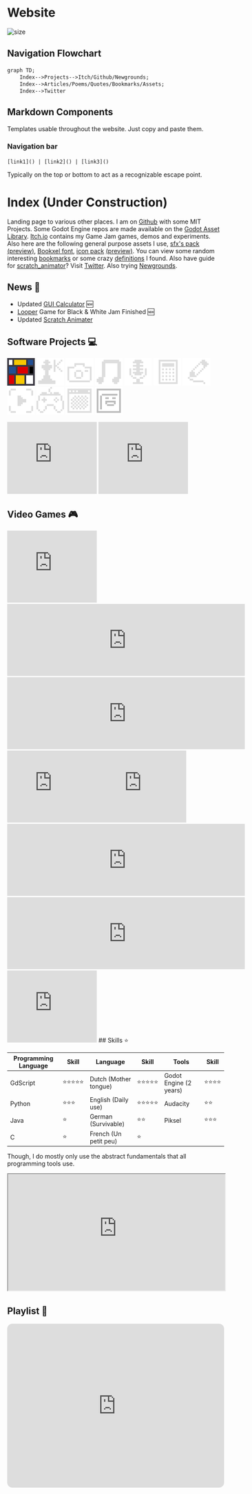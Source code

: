 # Website
![size](https://img.shields.io/github/repo-size/boukew99/boukew99.github.io) 

## Navigation Flowchart
```mermaid
graph TD;
    Index-->Projects-->Itch/Github/Newgrounds;
    Index-->Articles/Poems/Quotes/Bookmarks/Assets;
    Index-->Twitter
```
## Markdown Components
Templates usable throughout the website. Just copy and paste them.

### Navigation bar
```
[link1]() | [link2]() | [link3]()
```
Typically on the top or bottom to act as a recognizable escape point.

# Index (Under Construction) 
Landing page to various other places. I am on [Github](https://github.com/boukew99) with some MIT Projects. Some Godot Engine repos are made available on the
[Godot Asset Library](https://godotengine.org/asset-library/asset?category=&godot_version=&sort=updated&filter=boukew99). [Itch.io](https://howyoudoing.itch.io/) contains my Game Jam games, demos and experiments. Also here are the following general purpose assets I use, [sfx's pack](sound_pack/sound.zip) [(preview)](sound_pack/pack.ogg), [Bookxel font](bookxel.ttf), [icon pack](icon_pack/icon.zip) [(preview)](icon_pack/pack.png). You can view some random interesting [bookmarks](bookmark.md) or some crazy [definitions](definitions.md) I found. Also have guide for [scratch_animator](guide/scratch_animator.md)? Visit [Twitter](https://twitter.com/HowYouD09409170). Also trying [Newgrounds](https://howyourdoing.newgrounds.com/).

## News 📰
* Updated [GUI Calculator](https://github.com/boukew99/gui_calculator/commit/893f9abad4cd5fd17109b55dc9275cdcc5436551) 🆕
* [Looper](https://howyoudoing.itch.io/looper) Game for Black & White Jam Finished 🆕
* Updated [Scratch Animater](https://github.com/boukew99/scratch_animater)


## Software Projects 💻
[![mondriaan maker](https://raw.githubusercontent.com/boukew99/mondriaan_maker/main/icon.png)](https://github.com/boukew99/mondriaan_maker)
[![text chess](https://raw.githubusercontent.com/boukew99/text_chess/main/icon.png)](https://github.com/boukew99/text_chess)
[![screen capturerer](https://raw.githubusercontent.com/boukew99/screen_capture/main/addons/screen_capture/screen_capture.png)](https://github.com/boukew99/screen_capture)
[![audio station](https://raw.githubusercontent.com/boukew99/audio_station/main/audio_station.png)](https://github.com/boukew99/audio_station)
[![mic recorder](https://raw.githubusercontent.com/boukew99/mic_recorder/main/addons/mic_recorder/mic_recorder.png)](https://github.com/boukew99/mic_recorder)
[![gui calculator](https://raw.githubusercontent.com/boukew99/gui_calculator/main/addons/calculator/icon.png)](https://github.com/boukew99/gui_calculator)
[![scratch canvas](https://raw.githubusercontent.com/boukew99/scratch_canvas/main/addons/canvas/icon.png)](https://github.com/boukew99/scratch_canvas)
[![scratch animator](https://raw.githubusercontent.com/boukew99/scratch_animater/main/icon.png)](https://github.com/boukew99/scratch_animater)
[![joypad lab](https://raw.githubusercontent.com/boukew99/joypad_lab/main/icon.png)](https://github.com/boukew99/joypad_lab)
[![shader window](https://raw.githubusercontent.com/boukew99/shader_window/main/addons/shader_window/shader_window.png)](https://github.com/boukew99/shader_window)
[![website](https://raw.githubusercontent.com/boukew99/boukew99.github.io/main/icon.png)](https://github.com/boukew99/boukew99.github.io) 

<iframe frameborder="0" src="https://itch.io/embed/1425583" width="208" height="167"><a href="https://howyoudoing.itch.io/mondriaan-maker">Mondriaan Maker (3 by 3) by HowYouDoing</a></iframe>
<iframe frameborder="0" src="https://itch.io/embed/1434582" width="208" height="167"><a href="https://howyoudoing.itch.io/scratch-animator">Scratch Animator by HowYouDoing</a></iframe>

## Video Games 🎮

<iframe frameborder="0" src="https://itch.io/embed/781233" width="208" height="167"><a href="https://howyoudoing.itch.io/space-evader">Space Evader by HowYouDoing</a></iframe>
<iframe frameborder="0" src="https://itch.io/embed/802720?link_color=f8eaa5" width="552" height="167"><a href="https://howyoudoing.itch.io/switched">Switched by HowYouDoing</a></iframe>
<iframe frameborder="0" src="https://itch.io/embed/1096323?link_color=b7455a" width="552" height="167"><a href="https://howyoudoing.itch.io/space-cake-the-game">Space Cake by HowYouDoing, ~ POMPY Productions ~, Travsul</a></iframe>
<iframe frameborder="0" src="https://itch.io/embed/1483259" width="208" height="167"><a href="https://howyoudoing.itch.io/looper">Looper by HowYouDoing</a></iframe><iframe frameborder="0" src="https://itch.io/embed/1065071" width="208" height="167"><a href="https://howyoudoing.itch.io/drag-expand">Drag Expand by HowYouDoing</a></iframe>
<iframe frameborder="0" src="https://itch.io/embed/667075" width="552" height="167"><a href="https://howyoudoing.itch.io/chicken-farm">Mcdonald's Farm by HowYouDoing</a></iframe>
<iframe frameborder="0" src="https://itch.io/embed/682919" width="552" height="167"><a href="https://howyoudoing.itch.io/two">Seperate but not by HowYouDoing</a></iframe>
<iframe frameborder="0" src="https://itch.io/embed/767633" width="208" height="167"><a href="https://howyoudoing.itch.io/slightly-unconventional-platformer">Slightly Unconventional Platformer by HowYouDoing</a></iframe>
## Skills ⭐

Programming Language | Skill | Language | Skill | Tools | Skill
--- | --- | --- | --- | --- | ---|
GdScript  | ⭐⭐⭐⭐⭐ | Dutch (Mother tongue) | ⭐⭐⭐⭐⭐ | Godot Engine (2 years) | ⭐⭐⭐⭐
Python        | ⭐⭐⭐ | English (Daily use)| ⭐⭐⭐⭐⭐ | Audacity | ⭐⭐
Java          | ⭐ | German (Survivable)| ⭐⭐ | Piksel  | ⭐⭐⭐
C             | ⭐ | French (Un petit peu)| ⭐ |

Though, I do mostly only use the abstract fundamentals that all programming tools use.

<iframe width="100%" height=270 src="https://gltf-viewer.donmccurdy.com/"></iframe>

## Playlist 🎵
<iframe style="border-radius:12px" src="https://open.spotify.com/embed/playlist/5KGMXvW7Tg3emnWz5S2grT?utm_source=generator" width="100%" height="380" frameBorder="0" allowfullscreen="" allow="autoplay; clipboard-write; encrypted-media; fullscreen; picture-in-picture"></iframe>


